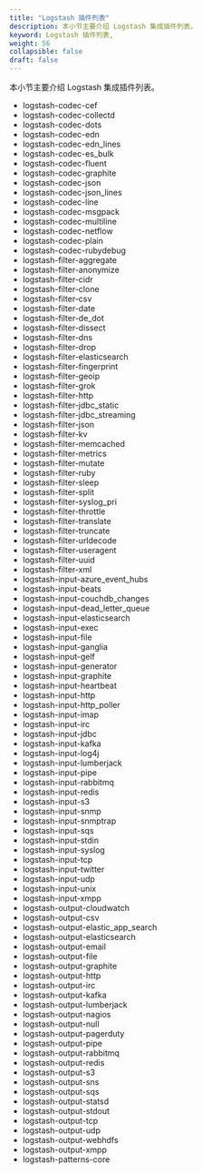 ```yaml
---
title: "Logstash 插件列表"
description: 本小节主要介绍 Logstash 集成插件列表。
keyword: Logstash 插件列表,
weight: 56
collapsible: false
draft: false
---
```


本小节主要介绍 Logstash 集成插件列表。

* logstash-codec-cef
* logstash-codec-collectd
* logstash-codec-dots
* logstash-codec-edn
* logstash-codec-edn_lines
* logstash-codec-es_bulk
* logstash-codec-fluent
* logstash-codec-graphite
* logstash-codec-json
* logstash-codec-json_lines
* logstash-codec-line
* logstash-codec-msgpack
* logstash-codec-multiline
* logstash-codec-netflow
* logstash-codec-plain
* logstash-codec-rubydebug
* logstash-filter-aggregate
* logstash-filter-anonymize
* logstash-filter-cidr
* logstash-filter-clone
* logstash-filter-csv
* logstash-filter-date
* logstash-filter-de_dot
* logstash-filter-dissect
* logstash-filter-dns
* logstash-filter-drop
* logstash-filter-elasticsearch
* logstash-filter-fingerprint
* logstash-filter-geoip
* logstash-filter-grok
* logstash-filter-http
* logstash-filter-jdbc_static
* logstash-filter-jdbc_streaming
* logstash-filter-json
* logstash-filter-kv
* logstash-filter-memcached
* logstash-filter-metrics
* logstash-filter-mutate
* logstash-filter-ruby
* logstash-filter-sleep
* logstash-filter-split
* logstash-filter-syslog_pri
* logstash-filter-throttle
* logstash-filter-translate
* logstash-filter-truncate
* logstash-filter-urldecode
* logstash-filter-useragent
* logstash-filter-uuid
* logstash-filter-xml
* logstash-input-azure_event_hubs
* logstash-input-beats
* logstash-input-couchdb_changes
* logstash-input-dead_letter_queue
* logstash-input-elasticsearch
* logstash-input-exec
* logstash-input-file
* logstash-input-ganglia
* logstash-input-gelf
* logstash-input-generator
* logstash-input-graphite
* logstash-input-heartbeat
* logstash-input-http
* logstash-input-http_poller
* logstash-input-imap
* logstash-input-irc
* logstash-input-jdbc
* logstash-input-kafka
* logstash-input-log4j
* logstash-input-lumberjack
* logstash-input-pipe
* logstash-input-rabbitmq
* logstash-input-redis
* logstash-input-s3
* logstash-input-snmp
* logstash-input-snmptrap
* logstash-input-sqs
* logstash-input-stdin
* logstash-input-syslog
* logstash-input-tcp
* logstash-input-twitter
* logstash-input-udp
* logstash-input-unix
* logstash-input-xmpp
* logstash-output-cloudwatch
* logstash-output-csv
* logstash-output-elastic_app_search
* logstash-output-elasticsearch
* logstash-output-email
* logstash-output-file
* logstash-output-graphite
* logstash-output-http
* logstash-output-irc
* logstash-output-kafka
* logstash-output-lumberjack
* logstash-output-nagios
* logstash-output-null
* logstash-output-pagerduty
* logstash-output-pipe
* logstash-output-rabbitmq
* logstash-output-redis
* logstash-output-s3
* logstash-output-sns
* logstash-output-sqs
* logstash-output-statsd
* logstash-output-stdout
* logstash-output-tcp
* logstash-output-udp
* logstash-output-webhdfs
* logstash-output-xmpp
* logstash-patterns-core
